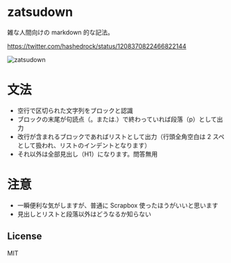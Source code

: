 # zatsudown

雑な人間向けの markdown 的な記法。

https://twitter.com/hashedrock/status/1208370822466822144

![zatsudown](https://user-images.githubusercontent.com/3132889/71309882-78269700-2450-11ea-825a-8274118f5bc2.gif)

# 文法

- 空行で区切られた文字列をブロックと認識
- ブロックの末尾が句読点（。または.）で終わっていれば段落（p）として出力
- 改行が含まれるブロックであればリストとして出力（行頭全角空白は 2 スペとして扱われ、リストのインデントとなります）
- それ以外は全部見出し（H1）になります。問答無用

# 注意

- 一瞬便利な気がしますが、普通に Scrapbox 使ったほうがいいと思います
- 見出しとリストと段落以外はどうなるか知らない

## License

MIT
